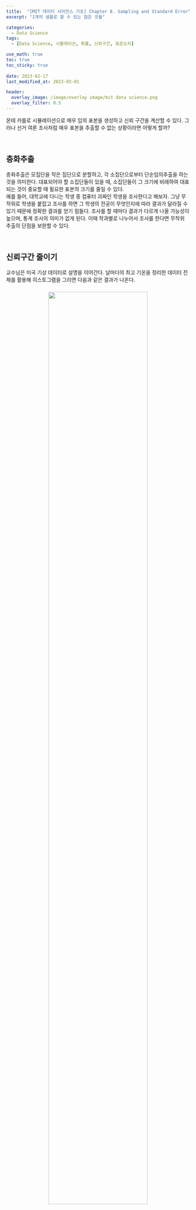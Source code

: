 ```yaml
---
title:  "[MIT 데이터 사이언스 기초] Chapter 8. Sampling and Standard Error"
excerpt: "1개의 샘플로 할 수 있는 많은 것들"

categories:
  - Data Science
tags:
  - [Data Science, 시뮬레이션, 확률, 신뢰구간, 표준오차]

use_math: true
toc: true
toc_sticky: true
 
date: 2023-02-17
last_modified_at: 2023-03-01

header:
  overlay_image: /image/overlay image/mit data science.png
  overlay_filter: 0.5
---
```

몬테 카를로 시뮬레이션으로 매우 임의 표본을 생성하고 신뢰 구간을 계산할 수 있다. 그러나 선거 여론 조사처럼 매우 표본을 추출할 수 없는 상황이라면 어떻게 할까?       

<br/>

## 층화추출
층화추출은 모집단을 작은 집단으로 분할하고, 각 소집단으로부터 단순임의추출을 하는 것을 의미한다. 대표되어야 할 소집단들이 있을 때, 소집단들이 그 크기에 비례하여 대표되는 것이 중요할 때 필요한 표본의 크기를 줄일 수 있다.  
예를 들어, 대학교에 다니는 학생 중 컴퓨터 괴짜인 학생을 조사한다고 해보자. 그냥 무작위로 학생을 붙잡고 조사를 하면 그 학생의 전공이 무엇인지에 따라 결과가 달라질 수 있기 때문에 정확한 결과를 얻기 힘들다. 조사를 할 때마다 결과가 다르게 나올 가능성이 높으며, 통계 조사의 의미가 없게 된다. 이때 학과별로 나누어서 조사를 한다면 무작위 추출의 단점을 보완할 수 있다.    

<br/>

## 신뢰구간 줄이기
교수님은 미국 기상 데이터로 설명을 이어간다. 날마다의 최고 기온을 정리한 데이터 전체를 활용해 히스토그램을 그리면 다음과 같은 결과가 나온다.
<br/>
<figure style="display:block; text-align:center;">
  <img src="/image/MIT 데이터 사이언스 기초/전체 모집단 히스토그램.jpg"
       style="width: 80%; height: auto; margin:10px">
</figure>
<br/>
임의로 크기가 100인 히스토그램 표본을 추출하여 히스토그램을 그리면 아래와 같다.
<br/>
<figure style="display:block; text-align:center;">
  <img src="/image/MIT 데이터 사이언스 기초/크기 100 히스토그램.jpg"
       style="width: 80%; height: auto; margin:10px">
</figure>
<br/>
모양은 좀 다르지만 평균과 표준편차가 유사하다. 1000번을 실행하면 어떨까?
<br/>
<figure style="display:block; text-align:center;">
  <img src="/image/MIT 데이터 사이언스 기초/1000번 실행 히스토그램.jpg"
       style="width: 80%; height: auto; margin:10px">
</figure>
<br/>

정규분포에 유사한 모양이 나왔다. 95% 신뢰구간은 14.5 ~ 18.1을 기록하였다. 모평균을 포함하기는 하지만, 너무 넓다. 범위를 좁히려면 어떻게 해야할까?

표본 추출 횟수를 늘리면 어떨까? 애석하게도 횟수를 2000으로 늘려봤자 거의 변화가 없다.   

그럼 표본을 더 크게 하면 어떨까? 표본의 크기를 200으로 늘리면 표준편차가 매우 감소한다.

즉, 표본을 크게하는 것이 가장 효과적으로 신뢰구간을 좁힐 수 있는 방법이다!

> cf. 에러바    
에러바는 데이터의 변이성을 나타내는 그래프로, 불확실성을 시각화하는 방법이다.    <figure style="display:block; text-align:center;">
  <img src="/image/MIT 데이터 사이언스 기초/에러바.jpg"
       style="width: 80%; height: auto; margin:10px"></figure>
위 그림에서 선의 범위가 곧 신뢰구간을 나타낸다고 보면 된다. 각각의 선의 범위가 겹친다면 통계적으로 큰 의미가 없다고 판단한다. 범위가 겹치지 않는 선 만이 통계적으로 매우 다르다고 할 수 있다.

기온 데이터의 에러바를 살펴보자.
<br/>
<figure style="display:block; text-align:center;">
  <img src="/image/MIT 데이터 사이언스 기초/기온 데이터 에러바.jpg"
       style="width: 80%; height: auto; margin:10px">
</figure>
<br/>

표본의 크기가 커질수록 신뢰구간이 점점 좁아지는 것을 볼 수 있다.

그러나 주의해야 한다. 표본을 신나게 키우다가 원래 모집단의 크기와 같아질 수 있다! 뭐든 적당한 것이 좋다.   

<br/>

## 표준편차와 표준오차
중심극한정리에 의해, 1개의 표본에서도 여러 표본들의 평균의 표준편차를 추정할 수 있다. 중심극한정리를 다시 보자.
- 표본 집합에 있는 표본들의 평균(표본평균, 표본들의 평균이지 전체의 평균이 아니다!)은 거의 정규분포를 따른다.
- 이 정규분포의 평균은 모집단의 평균(전체의 평균)에 가깝다.
- 표본평균은 분산은 모집단의 분산을 표본의 크기로 나눈 값에 가깝다.

마지막 특성을 사용하여 평균의 표준오차를 계산하고, 표준오차를 이용해 평균의 표준편차를 추정할 수 있다.         

표준오차는 다음과 같이 구한다.

$$SE=\frac{\sigma}{n}$$

$\sigma$는 모집단의 표준편차를 의미하고, n은 표본의 크기를 말한다.

기온 데이터에서 실제로 잘 적용되는지 살펴보자.
<br/>
<figure style="display:block; text-align:center;">
  <img src="/image/MIT 데이터 사이언스 기초/기온 데이터 평균의 표준편차와 표준오차.jpg"
       style="width: 80%; height: auto; margin:10px">
</figure>
<br/>
매우 잘 적용된다! 표준오차를 이용하면 여러 표본들의 평균의 표준편차를 (실제로 샘플을 많이 만들지 않고도) 추정할 수 있는 것이다.     

그런데 위에 제시된 표준오차의 공식에는 치명적인 결함이 있다. 바로 모집단의 표준편차를 알아야 한다는 것이다. 모집단을 전부 조사할 수 없어서 표본을 추출하는데 모집단의 표준편차를 알아야 한다니...

그럼 모집단의 표준편차 대신 무엇을 사용할 수 있을까? 표본의 표준편차를 사용하는 것을 하나의 대안으로 생각할 수 있다. 그런데 실제로 사용해도 좋을까?
<br/>
<figure style="display:block; text-align:center;">
  <img src="/image/MIT 데이터 사이언스 기초/표본표준편차와 모표준편차.jpg"
       style="width: 80%; height: auto; margin:10px">
</figure>
<br/>

표본의 크기가 커질수록 표본표준편차와 모표준편차의 차이가 더 줄어든다.      

<br/>

## 모집단의 분포와 크기에 따른 변동
그런데 여기서 사용한 기온 데이터에만 이 이론이 적용되는 것이 아닐까 의문이 든다. 모집단의 분포가 다르면? 모집단의 크기가 다르면?

먼저 여러 분포에 대해 살펴보았다. 연속균등분포, 정규분포, 지수분포에 대해 표본과 모집단의 표준편차 차이는 아래와 같다.
<br/>
<figure style="display:block; text-align:center;">
  <img src="/image/MIT 데이터 사이언스 기초/다양한 분포와 표준편차.jpg"
       style="width: 80%; height: auto; margin:10px">
</figure>
<br/>

전체적으로 표본의 크기가 커지면 모표준편차와 표본표준편차의 차이가 줄어들기는 하나, 분포에 따라 다르다는 것을 알 수 있다. 좀 더 다듬어서 설명하자면, 확률 분포의 비대칭성을 나타내는 지표인 '왜도'가 영향을 미친다. 왜도가 클수록 많은 샘플을 사용해야 차이가 줄어든다.

모집단의 크기는 어떨까?
<br/>
<figure style="display:block; text-align:center;">
  <img src="/image/MIT 데이터 사이언스 기초/모집단의 크기와 표준편차.jpg"
       style="width: 80%; height: auto; margin:10px">
</figure>
<br/>
모집단의 크기와는 큰 관계가 없다는 것을 알 수 있다.

결론적으로 단일 표본으로부터 평균을 추정하는 방법을 정리하면 다음과 같다.
1. 모집단의 왜도 추정값에 따라 표본의 크기를 결정한다.
2. 모집단으로부터 임의의 표본을 추출한다.
3. 표본의 평균과 표준편차를 계산한다.
4. 표본의 표준변차를 이용해 표준오차를 추정한다.
5. 표준오차 추정값을 통해 표본평균 주변의 신뢰구간을 생성한다.

이 방법은 독립 임의 표본을 추출할 떄 의미가 있다.     

<br/>

[관련코드 보러가기](https://github.com/Hyun3246/Code-Warehouse/tree/main/MIT%20%EB%8D%B0%EC%9D%B4%ED%84%B0%20%EC%82%AC%EC%9D%B4%EC%96%B8%EC%8A%A4%20%EA%B8%B0%EC%B4%88)

<br/>
<br/>

*포스트에 사용된 모든 이미지는 강의자료에서 발췌하였음을 밝힙니다.*